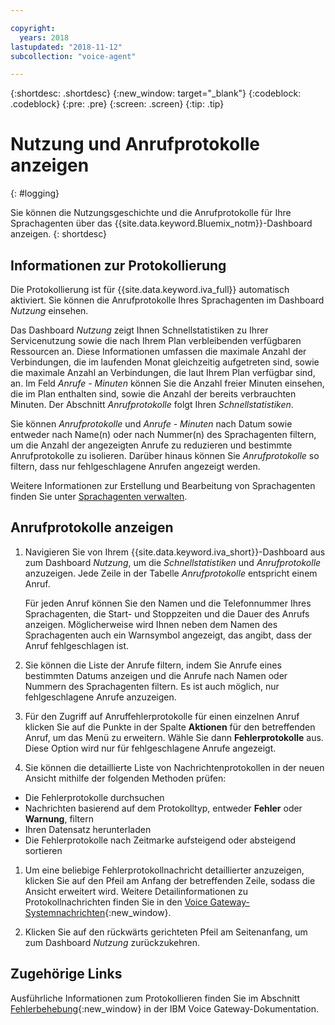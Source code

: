 ```yaml
---

copyright:
  years: 2018
lastupdated: "2018-11-12"
subcollection: "voice-agent"

---
```


{:shortdesc: .shortdesc}
{:new_window: target="_blank"}
{:codeblock: .codeblock}
{:pre: .pre}
{:screen: .screen}
{:tip: .tip}


# Nutzung und Anrufprotokolle anzeigen
{: #logging}

Sie können die Nutzungsgeschichte und die Anrufprotokolle für Ihre Sprachagenten über das {{site.data.keyword.Bluemix_notm}}-Dashboard anzeigen.
{: shortdesc}

## Informationen zur Protokollierung

Die Protokollierung ist für {{site.data.keyword.iva_full}} automatisch aktiviert. Sie können die Anrufprotokolle Ihres Sprachagenten im Dashboard _Nutzung_ einsehen.

Das Dashboard _Nutzung_ zeigt Ihnen Schnellstatistiken zu Ihrer Servicenutzung sowie die nach Ihrem Plan verbleibenden verfügbaren Ressourcen an. Diese Informationen umfassen die maximale Anzahl der Verbindungen, die im laufenden Monat gleichzeitig aufgetreten sind, sowie die maximale Anzahl an Verbindungen, die laut Ihrem Plan verfügbar sind, an. Im Feld _Anrufe - Minuten_ können Sie die Anzahl freier Minuten einsehen, die im Plan enthalten sind, sowie die Anzahl der bereits verbrauchten Minuten. Der Abschnitt _Anrufprotokolle_ folgt Ihren _Schnellstatistiken_.

Sie können _Anrufprotokolle_ und _Anrufe - Minuten_ nach Datum sowie entweder nach Name(n) oder nach Nummer(n) des Sprachagenten filtern, um die Anzahl der angezeigten Anrufe zu reduzieren und bestimmte Anrufprotokolle zu isolieren. Darüber hinaus können Sie _Anrufprotokolle_ so filtern, dass nur fehlgeschlagene Anrufen angezeigt werden.

Weitere Informationen zur Erstellung und Bearbeitung von Sprachagenten finden Sie unter [Sprachagenten verwalten](/docs/services/voice-agent?topic=voice-agent-managing).

##  Anrufprotokolle anzeigen

1. Navigieren Sie von Ihrem {{site.data.keyword.iva_short}}-Dashboard aus zum Dashboard _Nutzung_, um die _Schnellstatistiken_ und _Anrufprotokolle_ anzuzeigen. Jede Zeile in der Tabelle _Anrufprotokolle_ entspricht einem Anruf.

      Für jeden Anruf können Sie den Namen und die Telefonnummer Ihres Sprachagenten, die Start- und Stoppzeiten und die Dauer des Anrufs anzeigen. Möglicherweise wird Ihnen neben dem Namen des Sprachagenten auch ein Warnsymbol angezeigt, das angibt, dass der Anruf fehlgeschlagen ist.

1.  Sie können die Liste der Anrufe filtern, indem Sie Anrufe eines bestimmten Datums anzeigen und die Anrufe nach Namen oder Nummern des Sprachagenten filtern. Es ist auch möglich, nur fehlgeschlagene Anrufe anzuzeigen.

1. Für den Zugriff auf Anruffehlerprotokolle für einen einzelnen Anruf klicken Sie auf die Punkte in der Spalte **Aktionen** für den betreffenden Anruf, um das Menü zu erweitern. Wähle Sie dann **Fehlerprotokolle** aus. Diese Option wird nur für fehlgeschlagene Anrufe angezeigt.

1. Sie können die detaillierte Liste von Nachrichtenprotokollen in der neuen Ansicht mithilfe der folgenden Methoden prüfen:
  * Die Fehlerprotokolle durchsuchen
  * Nachrichten basierend auf dem Protokolltyp, entweder **Fehler** oder **Warnung**, filtern
  * Ihren Datensatz herunterladen
  * Die Fehlerprotokolle nach Zeitmarke aufsteigend oder absteigend sortieren

1. Um eine beliebige Fehlerprotokollnachricht detaillierter anzuzeigen, klicken Sie auf den Pfeil am Anfang der betreffenden Zeile, sodass die Ansicht erweitert wird. Weitere Detailinformationen zu Protokollnachrichten finden Sie in den [Voice Gateway-Systemnachrichten](https://www.ibm.com/support/knowledgecenter/SS4U29/messages.html){:new_window}.

1. Klicken Sie auf den rückwärts gerichteten Pfeil am Seitenanfang, um zum Dashboard _Nutzung_ zurückzukehren.

## Zugehörige Links
Ausführliche Informationen zum Protokollieren finden Sie im Abschnitt [Fehlerbehebung](https://www.ibm.com/support/knowledgecenter/SS4U29/troubleshooting.html){:new_window} in der IBM Voice Gateway-Dokumentation.
